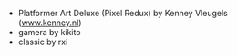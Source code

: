 - Platformer Art Deluxe (Pixel Redux) by Kenney Vleugels (www.kenney.nl)
- gamera by kikito
- classic by rxi